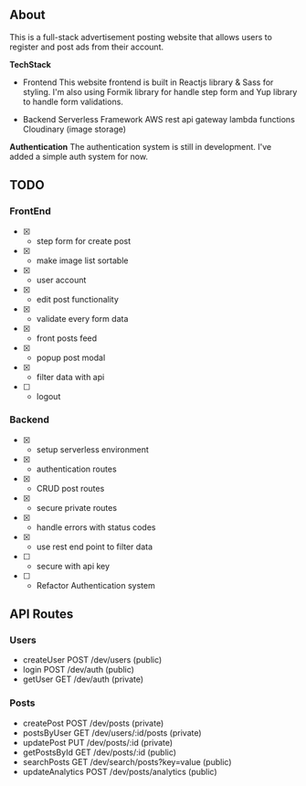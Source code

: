 ## About

This is a full-stack advertisement posting website that allows users to register and post ads from their account.

**TechStack**

- Frontend
  This website frontend is built in Reactjs library & Sass for styling. I'm also using Formik library for handle step form and Yup library to handle form validations.

- Backend
  Serverless Framework
  AWS rest api gateway
  lambda functions
  Cloudinary (image storage)

**Authentication**
The authentication system is still in development. I've added a simple auth system for now.

## TODO

### FrontEnd

- [x] - step form for create post
- [x] - make image list sortable
- [x] - user account
- [x] - edit post functionality
- [x] - validate every form data
- [x] - front posts feed
- [x] - popup post modal
- [x] - filter data with api
- [ ] - logout

### Backend

- [x] - setup serverless environment
- [x] - authentication routes
- [x] - CRUD post routes
- [x] - secure private routes
- [x] - handle errors with status codes
- [x] - use rest end point to filter data
- [ ] - secure with api key
- [ ] - Refactor Authentication system

## API Routes

### Users

- createUser POST /dev/users (public)
- login POST /dev/auth (public)
- getUser GET /dev/auth (private)

### Posts

- createPost POST /dev/posts (private)
- postsByUser GET /dev/users/:id/posts (private)
- updatePost PUT /dev/posts/:id (private)
- getPostsById GET /dev/posts/:id (public)
- searchPosts GET /dev/search/posts?key=value (public)
- updateAnalytics POST /dev/posts/analytics (public)
